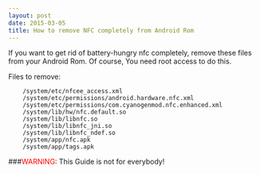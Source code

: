 ```yaml
---
layout: post
date: 2015-03-05
title: How to remove NFC completely from Android Rom
---
```

If you want to get rid of battery-hungry nfc completely, remove these files from
your Android Rom. Of course, You need root access to do this.

Files to remove:

        /system/etc/nfcee_access.xml
        /system/etc/permissions/android.hardware.nfc.xml
        /system/etc/permissions/com.cyanogenmod.nfc.enhanced.xml
        /system/lib/hw/nfc.default.so
        /system/lib/libnfc.so
        /system/lib/libnfc_jni.so
        /system/lib/libnfc_ndef.so
        /system/app/nfc.apk
        /system/app/tags.apk

###<span style="color: red;">WARNING</span>: This Guide is not for everybody!
